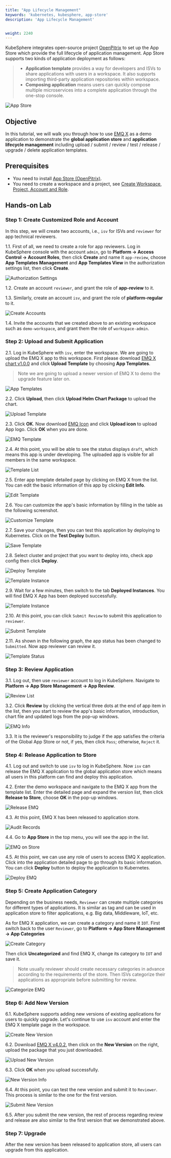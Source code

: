 ```yaml
---
title: "App Lifecycle Management"
keywords: 'kubernetes, kubesphere, app-store'
description: 'App Lifecycle Management'


weight: 2240
---
```


KubeSphere integrates open-source project [OpenPitrix](https://github.com/openpitrix/openpitrix) to set up the App Store which provide the full lifecycle of application management. App Store supports two kinds of application deployment as follows:

> - **Application template** provides a way for developers and ISVs to share applications with users in a workspace. It also supports importing third-party application repositories within workspace.
> - **Composing application** means users can quickly compose multiple microservices into a complete application through the one-stop console.

![App Store](/images/application-templates/app-store.png)

## Objective

In this tutorial, we will walk you through how to use [EMQ X](https://www.emqx.io/) as a demo application to demonstrate the **global application store** and **application lifecycle management** including upload / submit / review / test / release / upgrade / delete application templates.

## Prerequisites

- You need to install [App Store (OpenPitrix)](../../pluggable-components/app-store).
- You need to create a workspace and a project, see [Create Workspace, Project, Account and Role](../../quick-start/create-workspace-and-project/).

## Hands-on Lab

### Step 1: Create Customized Role and Account

In this step, we will create two accounts, i.e., `isv` for ISVs and `reviewer` for app technical reviewers.

1.1. First of all, we need to create a role for app reviewers. Log in KubeSphere console with the account `admin`, go to **Platform → Access Control → Account Roles**, then click **Create** and name it `app-review`, choose **App Templates Management** and **App Templates View**  in the authorization settings list, then click **Create**.

![Authorization Settings](/images/application-templates/create-roles.png)

1.2. Create an account `reviewer`, and grant the role of **app-review** to it.

1.3. Similarly, create an account `isv`, and grant the role of **platform-regular** to it.

![Create Accounts](/images/application-templates/create-accounts.png)

1.4. Invite the accounts that we created above to an existing workspace such as `demo-workspace`, and grant them the role of `workspace-admin`.

### Step 2: Upload and Submit Application

2.1. Log in KubeSphere with `isv`, enter the workspace. We are going to upload the EMQ X app to this workspace. First please download [EMQ X chart v1.0.0](https://github.com/kubesphere/tutorial/raw/master/tutorial%205%20-%20app-store/emqx-v1.0.0-rc.1.tgz) and click **Upload Template** by choosing **App Templates**.

> Note we are going to upload a newer version of EMQ X to demo the upgrade feature later on.

![App Templates](/images/application-templates/app-templates.png)

2.2. Click **Upload**, then click **Upload Helm Chart Package** to upload the chart.

![Upload Template](/images/application-templates/upload-templates.png)

2.3. Click **OK**. Now download [EMQ Icon](https://github.com/kubesphere/tutorial/raw/master/tutorial%205%20-%20app-store/emqx-logo.png) and click **Upload icon** to upload App logo. Click **OK** when you are done.

![EMQ Template](/images/application-templates/upload-icons.png)

2.4. At this point, you will be able to see the status displays `draft`, which means this app is under developing. The uploaded app is visible for all members in the same workspace.

![Template List](/images/application-templates/app-templates-draft.png)

2.5. Enter app template detailed page by clicking on EMQ X from the list. You can edit the basic information of this app by clicking **Edit Info**.

![Edit Template](/images/application-templates/edit-template.png)

2.6. You can customize the app's basic information by filling in the table as the following screenshot.

![Customize Template](/images/application-templates/edit-app-info.png)

2.7. Save your changes, then you can test this application by deploying to Kubernetes. Click on the **Test Deploy** button.

![Save Template](/images/application-templates/test-deploy.png)

2.8. Select cluster and project that you want to deploy into, check app config then click **Deploy**.

![Deploy Template](/images/application-templates/select-deploy-location.png)

![Template Instance](/images/application-templates/app-deploy.png)

2.9. Wait for a few minutes, then switch to the tab **Deployed Instances**. You will find EMQ X App has been deployed successfully.

![Template Instance](/images/application-templates/deploy-instance.png)

2.10. At this point, you can click `Submit Review` to submit this application to `reviewer`.

![Submit Template](/images/application-templates/submit-review.png)

2.11. As shown in the following graph, the app status has been changed to `Submitted`. Now app reviewer can review it.

![Template Status](/images/application-templates/submitted.png)

### Step 3: Review Application

3.1. Log out, then use `reviewer` account to log in KubeSphere. Navigate to **Platform → App Store Management → App Review**.

![Review List](/images/application-templates/app-review.png)

3.2. Click **Review** by clicking the vertical three dots at the end of app item in the list, then you start to review the app's basic information, introduction, chart file and updated logs from the pop-up windows.

![EMQ Info](/images/application-templates/review.png)

3.3. It is the reviewer's responsibility to judge if the app satisfies the criteria of the Global App Store or not, if yes, then click `Pass`; otherwise, `Reject` it.

### Step 4: Release Application to Store

4.1. Log out and switch to use `isv` to log in KubeSphere. Now `isv` can release the EMQ X application to the global application store which means all users in this platform can find and deploy this application.

4.2. Enter the demo workspace and navigate to the EMQ X app from the template list. Enter the detailed page and expand the version list, then click **Release to Store**, choose **OK** in the pop-up windows.

![Release EMQ](/images/application-templates/release-app.png)

4.3. At this point, EMQ X has been released to application store.

![Audit Records](/images/application-templates/aduit-records.png)

4.4. Go to **App Store** in the top menu, you will see the app in the list.

![EMQ on Store](/images/application-templates/emqx.png)

4.5. At this point, we can use any role of users to access EMQ X application. Click into the application detailed page to go through its basic information. You can click **Deploy** button to deploy the application to Kubernetes.

![Deploy EMQ](/images/application-templates/deploy-emqx.png)

### Step 5: Create Application Category

Depending on the business needs, `Reviewer` can create multiple categories for different types of applications. It is similar as tag and can be used in application store to filter applications, e.g. Big data, Middleware, IoT, etc.

As for EMQ X application, we can create a category and name it `IOT`. First switch back to the user `Reviewer`, go to **Platform → App  Store Management → App Categories**

![Create Category](/images/application-templates/iot-category.png)

Then click **Uncategorized** and find EMQ X, change its category to `IOT` and save it.

> Note usually reviewer should create necessary categories in advance according to the requirements of the store. Then ISVs categorize their applications as appropriate before submitting for review.

![Categorize EMQ](/images/application-templates/iot-emqx.png)

### Step 6: Add New Version

6.1. KubeSphere supports adding new versions of existing applications for users to quickly upgrade. Let's continue to use `isv` account and enter the EMQ X template page in the workspace.

![Create New Version](/images/application-templates/emqx-active.png)

6.2. Download [EMQ X v4.0.2](https://github.com/kubesphere/tutorial/raw/master/tutorial%205%20-%20app-store/emqx-v4.0.2.tgz), then click on the **New Version** on the right, upload the package that you just downloaded.

![Upload New Version](/images/application-templates/emqx-new-version.png)

6.3. Click **OK** when you upload successfully.

![New Version Info](/images/application-templates/upload-emqx-new-version.png)

6.4. At this point, you can test the new version and submit it to `Reviewer`. This process is similar to the one for the first version.

![Submit New Version](/images/application-templates/upload-emqx-new-version.png)

6.5. After you submit the new version, the rest of process regarding review and release are also similar to the first version that we demonstrated above.

### Step 7: Upgrade

After the new version has been released to application store, all users can upgrade from this application.